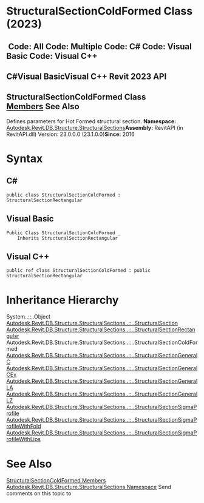 # StructuralSectionColdFormed Class (2023)

﻿
 Code: All Code: Multiple Code: C# Code: Visual Basic Code: Visual C++   
---  
C#Visual BasicVisual C++
Revit 2023 API  
---  
StructuralSectionColdFormed Class  
[Members](00c7f520-a196-79a4-3145-5061eb17c64a.md "StructuralSectionColdFormed Members") See Also  
---  
Defines parameters for Hot Formed structural section. 
**Namespace:** [Autodesk.Revit.DB.Structure.StructuralSections](09862f38-63f6-a5f8-e560-ae775901bc92.md "Autodesk.Revit.DB.Structure.StructuralSections Namespace")**Assembly:** RevitAPI (in RevitAPI.dll) Version: 23.0.0.0 (23.1.0.0)**Since:** 2016 
# Syntax
C#  
---  
```text
public class StructuralSectionColdFormed : StructuralSectionRectangular
```
  
Visual Basic  
---  
```text
Public Class StructuralSectionColdFormed _
	Inherits StructuralSectionRectangular
```
  
Visual C++  
---  
```text
public ref class StructuralSectionColdFormed : public StructuralSectionRectangular
```
  
# Inheritance Hierarchy
System..::..Object [Autodesk.Revit.DB.Structure.StructuralSections..::..StructuralSection](65b59d7d-bd7b-c71b-7159-dfc506a912ee.md "StructuralSection Class") [Autodesk.Revit.DB.Structure.StructuralSections..::..StructuralSectionRectangular](fc038108-6279-839c-285b-effe342b4491.md "StructuralSectionRectangular Class") Autodesk.Revit.DB.Structure.StructuralSections..::..StructuralSectionColdFormed [Autodesk.Revit.DB.Structure.StructuralSections..::..StructuralSectionGeneralC](6bb0e7c4-59c9-39a4-2751-f313e928ef46.md "StructuralSectionGeneralC Class") [Autodesk.Revit.DB.Structure.StructuralSections..::..StructuralSectionGeneralCEx](bc0223cd-7417-9625-beee-823d484577c8.md "StructuralSectionGeneralCEx Class") [Autodesk.Revit.DB.Structure.StructuralSections..::..StructuralSectionGeneralLA](ac8289f3-7267-03b2-450a-df1a50ccc844.md "StructuralSectionGeneralLA Class") [Autodesk.Revit.DB.Structure.StructuralSections..::..StructuralSectionGeneralLZ](2347f79c-491f-58af-e5fd-766bc98da255.md "StructuralSectionGeneralLZ Class") [Autodesk.Revit.DB.Structure.StructuralSections..::..StructuralSectionSigmaProfile](896820d0-8a2f-f67e-bcd6-de74da7e4b05.md "StructuralSectionSigmaProfile Class") [Autodesk.Revit.DB.Structure.StructuralSections..::..StructuralSectionSigmaProfileWithFold](a723efc0-a5a5-a157-1345-bf55a6fb4894.md "StructuralSectionSigmaProfileWithFold Class") [Autodesk.Revit.DB.Structure.StructuralSections..::..StructuralSectionSigmaProfileWithLips](c44f95fb-7715-9a04-08a2-c22acea42d57.md "StructuralSectionSigmaProfileWithLips Class")
# See Also
[StructuralSectionColdFormed Members](00c7f520-a196-79a4-3145-5061eb17c64a.md "StructuralSectionColdFormed Members")
[Autodesk.Revit.DB.Structure.StructuralSections Namespace](09862f38-63f6-a5f8-e560-ae775901bc92.md "Autodesk.Revit.DB.Structure.StructuralSections Namespace")
Send comments on this topic to 